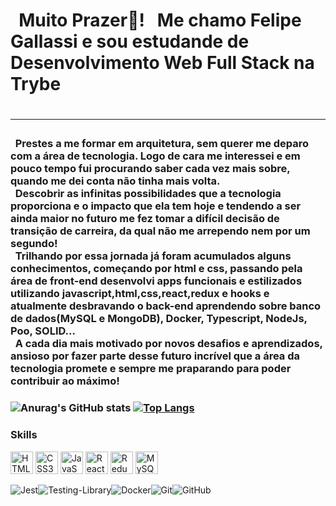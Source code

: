 <h1> &nbsp Muito Prazer👋! &nbsp Me chamo Felipe Gallassi e sou estudande de  &nbsp Desenvolvimento Web Full Stack na Trybe<h1/>
<hr/>
<h3> &nbsp Prestes a me formar em arquitetura, sem querer me deparo com a área de tecnologia. Logo de cara me interessei e em pouco tempo fui procurando saber cada vez mais sobre, quando me dei conta não tinha mais volta.<br/> 
   &nbsp Descobrir as infinitas possibilidades que a tecnologia proporciona e o impacto que ela tem hoje e tendendo a ser ainda maior no futuro me fez tomar a difícil decisão de transição de carreira, da qual não me arrependo nem por um segundo!<br/>
   &nbsp Trilhando por essa jornada já foram acumulados alguns conhecimentos, começando por html e css, passando pela área de front-end desenvolvi apps funcionais e estilizados utilizando javascript,html,css,react,redux e hooks e atualmente desbravando o back-end aprendendo sobre banco de dados(MySQL e MongoDB), Docker, Typescript, NodeJs, Poo, SOLID...<br/>
  &nbsp A cada dia mais motivado por novos desafios e aprendizados, ansioso por fazer parte desse futuro incrível que a área da tecnologia promete e sempre me praparando para poder contribuir ao máximo!
  
  
  <h3/>
  
![Anurag's GitHub stats](https://github-readme-stats.vercel.app/api?username=felipegallassi&count_private=true&theme=blue-green)
[![Top Langs](https://github-readme-stats.vercel.app/api/top-langs/?username=felipegallassi&layout=compact&theme=blue-green)](https://github.com/anuraghazra/github-readme-stats)

### Skills

<p align="left">
<a href="https://developer.mozilla.org/en-US/docs/Glossary/HTML5" target="_blank" rel="noreferrer"><img src="https://raw.githubusercontent.com/danielcranney/readme-generator/main/public/icons/skills/html5-colored.svg" width="36" height="36" alt="HTML5" /></a>
<a href="https://www.w3.org/TR/CSS/#css" target="_blank" rel="noreferrer"><img src="https://raw.githubusercontent.com/danielcranney/readme-generator/main/public/icons/skills/css3-colored.svg" width="36" height="36" alt="CSS3" /></a>
<a href="https://developer.mozilla.org/en-US/docs/Web/JavaScript" target="_blank" rel="noreferrer"><img src="https://raw.githubusercontent.com/danielcranney/readme-generator/main/public/icons/skills/javascript-colored.svg" width="36" height="36" alt="JavaScript" /></a>
<a href="https://reactjs.org/" target="_blank" rel="noreferrer"><img src="https://raw.githubusercontent.com/danielcranney/readme-generator/main/public/icons/skills/react-colored.svg" width="36" height="36" alt="React" /></a>
<a href="https://redux.js.org/" target="_blank" rel="noreferrer"><img src="https://raw.githubusercontent.com/danielcranney/readme-generator/main/public/icons/skills/redux-colored.svg" width="36" height="36" alt="Redux" /></a>
<a href="https://www.mysql.com/" target="_blank" rel="noreferrer"><img src="https://raw.githubusercontent.com/danielcranney/readme-generator/main/public/icons/skills/mysql-colored.svg" width="36" height="36" alt="MySQL" /></a>
</p>

![Jest](https://img.shields.io/badge/-jest-%23C21325?style=for-the-badge&logo=jest&logoColor=white)![Testing-Library](https://img.shields.io/badge/-TestingLibrary-%23E33332?style=for-the-badge&logo=testing-library&logoColor=white)![Docker](https://img.shields.io/badge/docker-%230db7ed.svg?style=for-the-badge&logo=docker&logoColor=white)![Git](https://img.shields.io/badge/git-%23F05033.svg?style=for-the-badge&logo=git&logoColor=white)![GitHub](https://img.shields.io/badge/github-%23121011.svg?style=for-the-badge&logo=github&logoColor=white)




